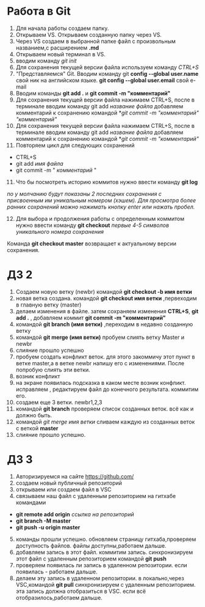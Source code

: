 # Работа в Git
1. Для начала работы создаем папку. 
2. Открываем VS. Открываем созданную папку через VS.
3. Через VS создаем в выбранной папке файл с произвольным названием,с расширением **.md**
4. Открываем новый терминал в VS.
5. вводим команду *git init*
6. Для сохранения текущей версии файла используем команду *CTRL+S*
7. "Представляемся" Git. Вводим команду git  **config --global user.name** свой ник на английском языке.
**git config --global user.email** свой e-mail
8. Вводим команды **git add .** и **git commit -m "комментарий"**
9. Для сохранения текущей версии файла нажимаем CTRL+S, после в терминале вводим команду git add *название файла* 
добавляем комментарий к сохранению командой **git commit -m *"комментарий" "комментарий"**
9. Для сохранения текущей версии файла нажимаем CTRL+S, после в терминале вводим команду git add *название файла* 
добавляем комментарий к сохранению командой **git commit -m *"комментарий"**
10. Повторяем цикл для следующих сохранений
* CTRL+S
* git add *имя файла*
* git commit -m " *комментарий* "
11. Что бы посмотреть историю коммитов нужно ввести команду **git log** 

*по у молчанию будут показаны 2 последних сохранения с присвоенным им уникальным номером (хэшем). Для просмотра более ранних сохранений можно нажимать кнопку enter или нажать пробел.*

12. Для выбора и продолжения работы с определенным коммитом нужно ввести команду **git checkout** *первые 4-5 символов уникального номера сохранения*

Команда **git checkout master** возвращает к актуальному версии сохранения.



# ДЗ 2

1. Создаем новую ветку (newbr) командой **git checkout -b имя ветки** 
2. новая ветка создана. командой **git checkout имя ветки** ,первеходим в главную ветку (master)
3. делаем изменения в файле. затем сохраняем изменения **CTRL+S**, **git add .** , добавляем коммит **git commit -m "комментарий"**
4. командой **git branch (имя ветки)** ,переходим в недавно созданную ветку
5. командой **git merge (имя ветки)** пробуем слиять ветку Master и newbr
6. слияние прошло успешно 
7. пробуем создать конфликт веток. для этого закоммичу этот пункт в ветке master,а в ветке newbr напишу его с изменениями. После попробую слиять эти ветки.
8. возник конфликт
9. на экране появилась подсказка в каком месте возник конфликт. исправляем , редактируем файл до конечного результата. коммитим его.
10. создаем еще 3 ветки. newbr1,2,3
11. командой **git branch** проверяем список созданных веток. всё как и должно быть.
12. командой *git merge *имя ветки** сливаем каждую из созданных веток с веткой **master**
13. слияние прошло успешно. 


# ДЗ 3

1. Авторизируемся на сайте https://github.com/
2. создаем новый публичный репозиторий 
3. открываем или создаем файл в VSC 
4. связываем наш файл с удаленным репозиторием на гитхабе командами 
* **git remote add origin** *ссылка на репозиторий*
* **git branch -M master**
* **git push -u origin master**
5. команды прошли успешно. обновляем страницу гитхаба,проверяем доступность файлов. файлы доступны,работаем дальше.
6. добавляем запись в этот файл. коммитим запись. синхронизируем этот файл с удаленным репозиторием командой **git push** 
7. проверяем появилась ли запись в удаленном репозитории. если появилась -  работаем дальше.
8. делаем эту запись в удаленном репозитории. в локально,через VSC,командой **git pull**  синхронизируем с удаленным репозиторием. эта запись должна отобразиться в VSC. если всё отобразилось,работаем дальше.
